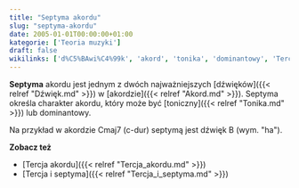 ```yaml
---
title: "Septyma akordu"
slug: "septyma-akordu"
date: 2005-01-01T00:00:00+01:00
kategorie: ['Teoria muzyki']
draft: false
wikilinks: ['d%C5%BAwi%C4%99k', 'akord', 'tonika', 'dominantowy', 'Tercja_akordu', 'Tercja_i_septyma']
---
```

**Septyma** akordu jest jednym z dwóch najważniejszych
[dźwięków]({{< relref "Dźwięk.md" >}}) w [akordzie]({{< relref "Akord.md" >}}).
Septyma określa charakter akordu, który może być
[toniczny]({{< relref "Tonika.md" >}}) lub dominantowy<!-- link nie odnosił się do niczego: 'Septyma akordu' ('content/książka/Septyma_akordu.md') links to 'dominantowy' ('content/książka/dominantowy.md') and that does not exist -->.

Na przykład w akordzie Cmaj7 (c-dur) septymą jest dźwięk B (wym. "ha").

**Zobacz też**

  - [Tercja akordu]({{< relref "Tercja_akordu.md" >}})
  - [Tercja i septyma]({{< relref "Tercja_i_septyma.md" >}})

